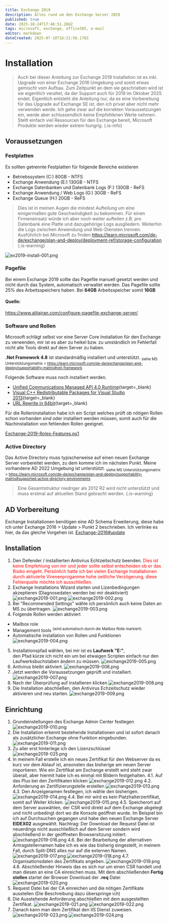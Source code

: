 ```yaml
---
title: Exchange 2019
description: Alles rund um den Exchange Server 2019
published: true
date: 2025-10-24T17:46:51.266Z
tags: microsoft, exchange, office365, e-mail
editor: markdown
dateCreated: 2025-07-18T16:21:56.178Z
---
```


# Installation
> Auch bei dieser Anleitung zur Exchange 2019 Installation ist es inkl. Upgrade von einer Exchange 2016 Umgebung und somit etwas gemischt vom Aufbau.
> Zum Zeitpunkt an dem sie geschrieben wird ist sie eigentlich veraltet, da der Support auch für 2019 im Oktober 2025 endet.
> Eigentlich entsteht die Anleitung nur, da es eine Vorbereitung für das Upgrade auf Exchange SE ist, den ich privat aber nicht mehr verwenden werde.
> Ich gehe zwar auf die korrekten Voraussetzungen ein, werde aber schlussendlich keine Empfohlenen Werte nehmen. Stellt einfach viel Ressourcen für den Exchange bereit, Microsoft Produkte werden wieder extrem hungrig.
{.is-info}

## Voraussetzungen

### Festplatten
Es sollten getrennte Festplatten für folgende Bereiche existieren
- Betriebssystem (C:) 80GB - NTFS
- Exchange Anwendung (E:) 130GB - NTFS
- Exchange Datenbanken und Datenbank Logs (F:) 130GB - ReFS 
- Exchange Anwendung / Web Logs (G:) 30GB - ReFS
- Exchange Queue (H:) 20GB - ReFS
> Dies ist in meinen Augen die mindest Aufteilung um eine einigermaßen gute Geschwindigkeit zu bekommen.
> Für einen Firmeneinsatz würde ich aber noch weiter aufteilen z.B. pro Datenbank eine Platte und dazugehörige Logs ausgliedern.
> Weiterhin die Logs zwischen Anwendung und Web-Diensten trennen.
> Ausführlich bei Microsoft zu finden https://learn.microsoft.com/de-de/exchange/plan-and-deploy/deployment-ref/storage-configuration
{.is-warning}

![ex2019-install-001.png](/media/ex2019-install-001.png)

### Pagefile
Bei einem Exchange 2019 sollte das Pagefile manuell gesetzt werden und nicht durch das System, automatisch verwaltet werden.
Das Pagefile sollte 25% des Arbeitsspeichers haben.
Bei **64GB** Arbeitsspeicher somit **16GB**

#### Quelle:
https://www.alitajran.com/configure-pagefile-exchange-server/

### Software und Rollen
Microsoft schlägt selbst vor eine Server Core Installation für den Exchange zu verwenden, mir ist es aber zu heikel bzw. zu umständlich im Fehlerfall nicht alle Tools direkt auf dem Server zu haben.

**.Net Framework 4.8** ist standardmäßig installiert und unterstützt.
<sub>siehe MS Unterstützungsmatrix > https://learn.microsoft.com/de-de/exchange/plan-and-deploy/supportability-matrix#net-framework</sub>

Folgende Software muss noch installiert werden.
- [Unified Communications Managed API 4.0 Runtime](https://www.microsoft.com/en-us/download/details.aspx?id=34992){target=_blank}
- [Visual C++ Redistributable Packages for Visual Studio 2013](https://www.microsoft.com/en-us/download/details.aspx?id=40784){target=_blank}
- [URL Rewrite in 64bit](https://www.iis.net/downloads/microsoft/url-rewrite){target=_blank}

Für die Rolleninstallation habe ich ein Script welches prüft ob nötigen Rollen schon vorhanden sind oder installiert werden müssen, somit auch für die Nachinstallation von fehlenden Rollen geeignet.

[Exchange-2019-Roles-Features.ps1](https://github.com/Eidolf/Public-Scripts/blob/main/Exchange/Exchange-2019-Roles-Features.ps1)

### Active Directory

Das Active Directory muss typischerweise auf einen neuen Exchange Server vorbereitet werden, zu dem komme ich im nächsten Punkt.
Meine vorhandene AD 2022 Umgebung ist unterstützt.
<sub> siehe MS Unterstützungsmatrix > https://learn.microsoft.com/de-de/exchange/plan-and-deploy/supportability-matrix#supported-active-directory-environments </sub>

> Eine Gesamtstruktur niedriger als 2012 R2 wird nicht unterstützt und muss erstmal auf aktuellen Stand gebracht werden.
{.is-warning}

## AD Vorbereitung
Exchange Installationen benötigen eine AD Schema Erweiterung, diese habe ich unter Exchange 2016 > Update > Punkt 2 beschrieben.
Ich verlinke es hier, da das gleiche Vorgehen ist.
[Exchange-2016#update](/de/Wiki-Seiten/Microsoft/Server/Rollen/Exchange/exchange-2016#update)

## Installation
1. Den Defender / installierten Antivirus Echtzeitschutz beenden.<span style="color:red">
Dies ist keine Empfehlung von mir und jeder sollte selbst entscheiden ob er das Risiko eingeht.
Persönlich hatte ich bei vielen Exchange Installationen durch aktivierte Virenenprogamme hohe zeitliche Verzögerung,
diese Fehlerquelle möchte ich ausschließen.</span>
2. Exchange Installations Wizard starten und Lizenbedingungen akzeptieren (Diagnosedaten werden bei mir deaktiviert)
![exchange2019-001.png](/media/exchange2019-001.png)
![exchange2019-002.png](/media/exchange2019-002.png)
3. Bei "Recommended Settings" wähle ich persönlich auch keine Daten an MS zu übertragen.
![exchange2019-003.png](/media/exchange2019-003.png)
4. Folgende Rollen werden aktiviert
- Mailbox role
- Management tools <sup>(wird automatisch durch die Mailbox Rolle markiert)</sup>
- Automatische installation von Rollen und Funktionen
![exchange2019-004.png](/media/exchange2019-004.png)
5. Installationspfad wählen, bei mir ist es **Laufwerk "E:"**, <br> den Pfad kürze ich nicht ein um bei etwaigen Scripten einfach nur den Laufwerksbuchstaben ändern zu müssen.
![exchange2019-005.png](/media/exchange2019-005.png)
6. Antivirus bleibt aktiviert.
![exchange2019-006.png](/media/exchange2019-006.png)
7. Jetzt werden die Voraussetzungen geprüft und installiert.
![exchange2019-007.png](/media/exchange2019-007.png)
8. Nach der Überprüfung auf installieren klicken
![exchange2019-008.png](/media/exchange2019-008.png)
9. Die Installation abschließen, den Antivirus Echzeitschutz wieder aktivieren und neu starten.
![exchange2019-009.png](/media/exchange2019-009.png)

## Einrichtung
1. Grundeinstellungen des Exchange Admin Center festlegen
![exchange2019-010.png](/media/exchange2019-010.png)
2. Die Installation erkennt bestehende Installationen und ist sofort danach als zusätzlicher Exchange ohne Funktion eingebunden.
![exchange2019-011.png](/media/exchange2019-011.png)
3. Zu aller erst hinterlege ich den Lizenzschlüssel
![exchange2019-025.png](/media/exchange2019-025.png)
4. In meinem Fall erstelle ich ein neues Zertifikat für den Webserver da es kurz vor dem Ablauf ist, ansonsten das bisherige am neuen Server importieren. Wie ein Zertifikat am Exchange erstellt wird steht zwar überall, aber hiermit habe ich es einmal mit Bildern festgehalten.
4.1. Auf das Plus bei den Zertifikaten klicken
![exchange2019-012.png](/media/exchange2019-012.png)
4.2. Anforderung an Zertifizierungstelle erstellen
![exchange2019-013.png](/media/exchange2019-013.png)
4.3. Den Anzeigenamen festlegen, ich wähle den bisherigen.
![exchange2019-014.png](/media/exchange2019-014.png)
4.4. Bei mir wird es kein Platzhalterzertifikat, somit auf Weiter klicken.
![exchange2019-015.png](/media/exchange2019-015.png)
4.5. Speicherort auf dem Server auswählen, der CSR wird direkt auf dem Exchange abgelegt und nicht unbedingt dort wo die Konsole geöffnet wurde. Im Beispiel bin ich auf Durchsuchen gegangen und habe den neuen Exchange Server **EIDEX02** ausgewählt.
Nachtrag: Der Download der Request Datei ist neuerdings nicht ausschließlich auf dem Server sondern wird abschließend in der geöffneten Browsersitzung initiert. 
![exchange2019-016.png](/media/exchange2019-016.png)
4.6. Bei der Bearbeitung der alternativen Antragstellernamen habe ich es wie das bisherig eingestellt, in meinem Fall, durch Split-DNS alles nur auf die externen Namen.
![exchange2019-017.png](/media/exchange2019-017.png)
![exchange2019-018.png](/media/exchange2019-018.png)
4.7. Organisationsdaten des Zertifikats angeben.
![exchange2019-019.png](/media/exchange2019-019.png)
4.8. Abschließender Hinweis das es sich nur um einen CSR handelt und man diesen an eine CA einreichen muss. Mit dem abschließenden **Fertig stellen** startet der Browser Download der **.req** Datei
![exchange2019-020.png](/media/exchange2019-020.png)
5. Request Datei bei der CA einreichen und die nötigen Zertifikate ausstellen (Die Beschreibung dazu überspringe ich)
6. Die Ausstehende Anforderung abschließen mit dem ausgestellten Zertifikat.
![exchange2019-021.png](/media/exchange2019-021.png)
![exchange2019-022.png](/media/exchange2019-022.png)
7. Danach kann man dem Zertifikat den IIS Dienst zuweisen.
![exchange2019-023.png](/media/exchange2019-023.png)
![exchange2019-024.png](/media/exchange2019-024.png)

